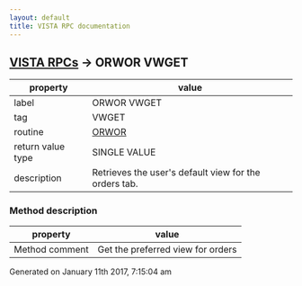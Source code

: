 ```yaml
---
layout: default
title: VISTA RPC documentation
---
```




## [VISTA RPCs](TableOfContent.md) &#8594; ORWOR VWGET 

 property | value 
--- | --- 
 label | ORWOR VWGET
 tag | VWGET
 routine | [ORWOR](http://code.osehra.org/dox/Routine_ORWOR_source.html)
 return value type | SINGLE VALUE
 description | Retrieves the user's default view for the orders tab.


### Method description

 property | value 
--- | --- 
 Method comment | Get the preferred view for orders




 Generated on January 11th 2017, 7:15:04 am